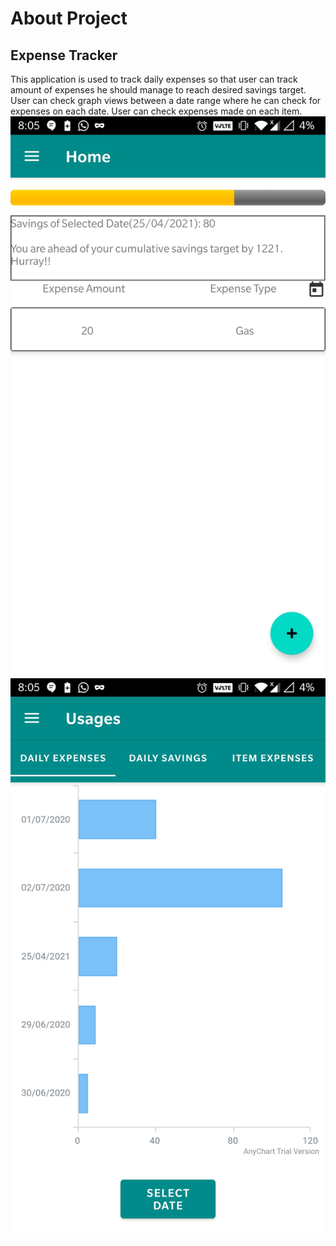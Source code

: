 # About Project
## Expense Tracker
This application is used to track daily expenses so that user can track amount of expenses he should manage to reach desired savings target. User can check graph views between a date range where he can check for expenses on each date. User can check expenses made on each item.
![alt text](https://github.com/DineshReddyKommera/ExpenseTracker/blob/master/Screenshot_20210425-200528.jpg) ![alt text](https://github.com/DineshReddyKommera/ExpenseTracker/blob/master/Screenshot_20210425-200546.jpg)


